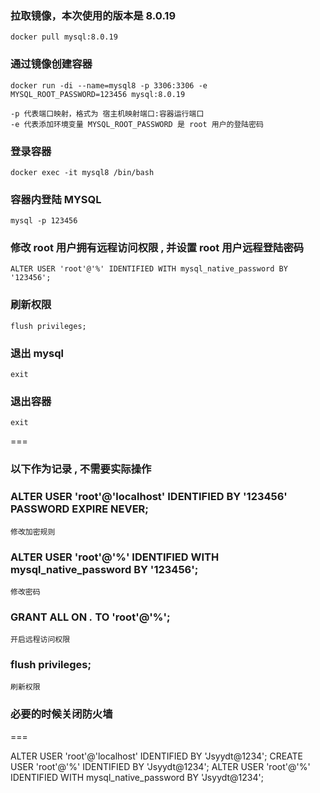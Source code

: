 
### 拉取镜像，本次使用的版本是 8.0.19

    docker pull mysql:8.0.19
    
### 通过镜像创建容器

    docker run -di --name=mysql8 -p 3306:3306 -e MYSQL_ROOT_PASSWORD=123456 mysql:8.0.19
    
    -p 代表端口映射，格式为 宿主机映射端口:容器运行端口
    -e 代表添加环境变量 MYSQL_ROOT_PASSWORD 是 root 用户的登陆密码
    
### 登录容器
    
    docker exec -it mysql8 /bin/bash

### 容器内登陆 MYSQL

    mysql -p 123456
    
### 修改 root 用户拥有远程访问权限 , 并设置 root 用户远程登陆密码
    
    ALTER USER 'root'@'%' IDENTIFIED WITH mysql_native_password BY '123456';
    
### 刷新权限

    flush privileges;
    
### 退出 mysql

    exit
    
### 退出容器

    exit
    
    
===

### 以下作为记录 , 不需要实际操作
    
    
### ALTER USER 'root'@'localhost' IDENTIFIED BY '123456' PASSWORD EXPIRE NEVER;

    修改加密规则
    
### ALTER USER 'root'@'%' IDENTIFIED WITH mysql_native_password BY '123456';

    修改密码
    
### GRANT ALL ON *.* TO 'root'@'%';

    开启远程访问权限
    
### flush privileges;

    刷新权限
    
### 必要的时候关闭防火墙


===

ALTER USER 'root'@'localhost' IDENTIFIED BY 'Jsyydt@1234';
CREATE USER 'root'@'%' IDENTIFIED BY 'Jsyydt@1234';
ALTER USER 'root'@'%' IDENTIFIED WITH mysql_native_password BY 'Jsyydt@1234';